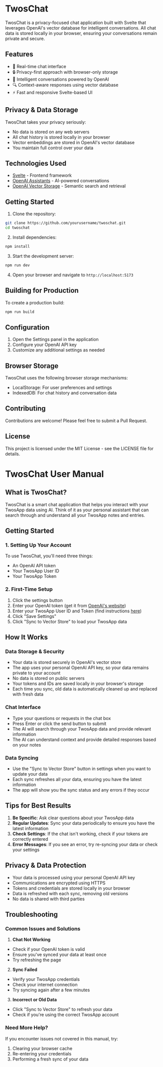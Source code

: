 # TwosChat

TwosChat is a privacy-focused chat application built with Svelte that leverages OpenAI's vector database for intelligent conversations. All chat data is stored locally in your browser, ensuring your conversations remain private and secure.

## Features

- 💬 Real-time chat interface
- 🔒 Privacy-first approach with browser-only storage
- 🧠 Intelligent conversations powered by OpenAI
- 🔍 Context-aware responses using vector database
- ⚡ Fast and responsive Svelte-based UI

## Privacy & Data Storage

TwosChat takes your privacy seriously:
- No data is stored on any web servers
- All chat history is stored locally in your browser
- Vector embeddings are stored in OpenAI's vector database
- You maintain full control over your data

## Technologies Used

- [Svelte](https://svelte.dev/) - Frontend framework
- [OpenAI Assistants](https://platform.openai.com/assistants) - AI-powered conversations
- [OpenAI Vector Storage](https://platform.openai.com/storage/) - Semantic search and retrieval

## Getting Started

1. Clone the repository:
```bash
git clone https://github.com/yourusername/twoschat.git
cd twoschat
```

2. Install dependencies:
```bash
npm install
```

3. Start the development server:
```bash
npm run dev
```

4. Open your browser and navigate to `http://localhost:5173`

## Building for Production

To create a production build:
```bash
npm run build
```

## Configuration

1. Open the Settings panel in the application
2. Configure your OpenAI API key
3. Customize any additional settings as needed

## Browser Storage

TwosChat uses the following browser storage mechanisms:
- LocalStorage: For user preferences and settings
- IndexedDB: For chat history and conversation data

## Contributing

Contributions are welcome! Please feel free to submit a Pull Request.

## License

This project is licensed under the MIT License - see the LICENSE file for details.


# TwosChat User Manual

## What is TwosChat?

TwosChat is a smart chat application that helps you interact with your TwosApp data using AI. Think of it as your personal assistant that can search through and understand all your TwosApp notes and entries.

## Getting Started

### 1. Setting Up Your Account
To use TwosChat, you'll need three things:
- An OpenAI API token
- Your TwosApp User ID
- Your TwosApp Token

### 2. First-Time Setup
1. Click the settings button
2. Enter your OpenAI token (get it from [OpenAI's website](https://platform.openai.com/api-keys))
3. Enter your TwosApp User ID and Token (find instructions [here](https://www.TwosApp.com/6405a41296b108d1a68c713b))
4. Click "Save Settings"
5. Click "Sync to Vector Store" to load your TwosApp data

## How It Works

### Data Storage & Security
- Your data is stored securely in OpenAI's vector store
- The app uses your personal OpenAI API key, so your data remains private to your account
- No data is stored on public servers
- Your tokens and IDs are saved locally in your browser's storage
- Each time you sync, old data is automatically cleaned up and replaced with fresh data

### Chat Interface
- Type your questions or requests in the chat box
- Press Enter or click the send button to submit
- The AI will search through your TwosApp data and provide relevant information
- The AI can understand context and provide detailed responses based on your notes

### Data Syncing
- Use the "Sync to Vector Store" button in settings when you want to update your data
- Each sync refreshes all your data, ensuring you have the latest information
- The app will show you the sync status and any errors if they occur

## Tips for Best Results
1. **Be Specific**: Ask clear questions about your TwosApp data
2. **Regular Updates**: Sync your data periodically to ensure you have the latest information
3. **Check Settings**: If the chat isn't working, check if your tokens are correctly entered
4. **Error Messages**: If you see an error, try re-syncing your data or check your settings

## Privacy & Data Protection
- Your data is processed using your personal OpenAI API key
- Communications are encrypted using HTTPS
- Tokens and credentials are stored locally in your browser
- Data is refreshed with each sync, removing old versions
- No data is shared with third parties

## Troubleshooting

### Common Issues and Solutions

1. **Chat Not Working**
- Check if your OpenAI token is valid
- Ensure you've synced your data at least once
- Try refreshing the page

2. **Sync Failed**
- Verify your TwosApp credentials
- Check your internet connection
- Try syncing again after a few minutes

3. **Incorrect or Old Data**
- Click "Sync to Vector Store" to refresh your data
- Check if you're using the correct TwosApp account

### Need More Help?
If you encounter issues not covered in this manual, try:
1. Clearing your browser cache
2. Re-entering your credentials
3. Performing a fresh sync of your data
